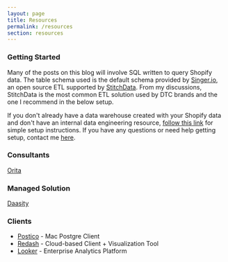 ```yaml
---
layout: page
title: Resources
permalink: /resources
section: resources
---
```


### Getting Started

Many of the posts on this blog will involve SQL written to query Shopify data. The table schema used is the default schema provided by [Singer.io](https://singer.io), an open source ETL supported by [StitchData](https://stitchdata.com).  From my discussions, StitchData is the most common ETL solution used by DTC brands and the one I recommend in the below setup.


If you don't already have a data warehouse created with your Shopify data and don't have an internal data engineering resource, [follow this link](https://www.enquirelabs.com/post/setup-a-postgres-database-with-your-shopify-data-developer-not-required) for simple setup instructions. If you have any questions or need help getting setup, contact me [here](/about).

### Consultants
<a href="www.orita.ai" target="blank">Orita</a>

### Managed Solution
<a href="https://daasity.com" target="blank">Daasity</a>

### Clients
* <a href="https://eggerapps.at/postico/">Postico</a> - Mac Postgre Client
* <a href="https://redash.io/">Redash</a> - Cloud-based Client + Visualization Tool
* <a href="https://looker.com/">Looker</a> - Enterprise Analytics Platform